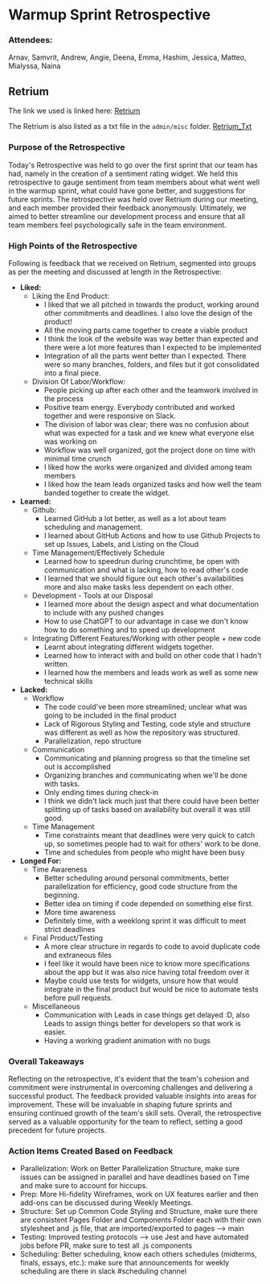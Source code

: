 # Warmup Sprint Retrospective

### Attendees:

Arnav, Samvrit, Andrew, Angie, Deena, Emma, Hashim, Jessica, Matteo, Mialyssa, Naina

## Retrium

The link we used is linked here: [Retrium](https://app.retrium.com/team-room/15a25aa7-0e5e-47f3-9d75-dde7474be12b/history/49f43de7-3644-4ed9-b01e-496359627cd6)

The Retrium is also listed as a txt file in the `admin/misc` folder. [Retrium_Txt](../misc/Retrospective-SprintWarmup.txt)

### Purpose of the Retrospective

Today's Retrospective was held to go over the first sprint that our team has had, namely in the creation of a sentiment rating widget. We held this retrospective to gauge sentiment from team members about what went well in the warmup sprint, what could have gone better, and suggestions for future sprints. The retrospective was held over Retrium during our meeting, and each member provided their feedback anonymously. Ultimately, we aimed to better streamline our development process and ensure that all team members feel psychologically safe in the team environment.

### High Points of the Retrospective

Following is feedback that we received on Retrium, segmented into groups as per the meeting and discussed at length in the Retrospective:

- **Liked:**
  - Liking the End Product:
    - I liked that we all pitched in towards the product, working around other commitments and deadlines. I also love the design of the product!
    - All the moving parts came together to create a viable product
    - I think the look of the website was way better than expected and there were a lot more features than I expected to be implemented
    - Integration of all the parts went better than I expected. There were so many branches, folders, and files but it got consolidated into a final piece.
  - Division Of Labor/Workflow:
    - People picking up after each other and the teamwork involved in the process
    - Positive team energy. Everybody contributed and worked together and were responsive on Slack.
    - The division of labor was clear; there was no confusion about what was expected for a task and we knew what everyone else was working on
    - Workflow was well organized, got the project done on time with minimal time crunch
    - I liked how the works were organized and divided among team members
    - I liked how the team leads organized tasks and how well the team banded together to create the widget.
- **Learned:**
  - Github:
    - Learned GitHub a lot better, as well as a lot about team scheduling and management.
    - I learned about GitHub Actions and how to use Github Projects to set up Issues, Labels, and Listing on the Cloud
  - Time Management/Effectively Schedule
    - Learned how to speedrun during crunchtime, be open with communication and what is lacking, how to read other's code
    - I learned that we should figure out each other's availabilities more and also make tasks less dependent on each other.
  - Development - Tools at our Disposal
    - I learned more about the design aspect and what documentation to include with any pushed changes
    - How to use ChatGPT to our advantage in case we don't know how to do something and to speed up development
  - Integrating Different Features/Working with other people + new code
    - Learnt about integrating different widgets together.
    - Learned how to interact with and build on other code that I hadn't written.
    - I learned how the members and leads work as well as some new technical skills
- **Lacked:**
  - Workflow
    - The code could've been more streamlined; unclear what was going to be included in the final product
    - Lack of Rigorous Styling and Testing, code style and structure was different as well as how the repository was structured.
    - Parallelization, repo structure
  - Communication
    - Communicating and planning progress so that the timeline set out is accomplished
    - Organizing branches and communicating when we'll be done with tasks.
    - Only ending times during check-in
    - I think we didn't lack much just that there could have been better splitting up of tasks based on availability but overall it was still good.
  - Time Management
    - Time constraints meant that deadlines were very quick to catch up, so sometimes people had to wait for others' work to be done.
    - Time and schedules from people who might have been busy
- **Longed For:**
  - Time Awareness
    - Better scheduling around personal commitments, better parallelization for efficiency, good code structure from the beginning.
    - Better idea on timing if code depended on something else first.
    - More time awareness
    - Definitely time, with a weeklong sprint it was difficult to meet strict deadlines
  - Final Product/Testing
    - A more clear structure in regards to code to avoid duplicate code and extraneous files
    - I feel like it would have been nice to know more specifications about the app but it was also nice having total freedom over it
    - Maybe could use tests for widgets, unsure how that would integrate in the final product but would be nice to automate tests before pull requests.
  - Miscellaneous
    - Communication with Leads in case things get delayed :D, also Leads to assign things better for developers so that work is easier.
    - Having a working gradient animation with no bugs

### Overall Takeaways

Reflecting on the retrospective, it's evident that the team's cohesion and commitment were instrumental in overcoming challenges and delivering a successful product. The feedback provided valuable insights into areas for improvement. These will be invaluable in shaping future sprints and ensuring continued growth of the team's skill sets. Overall, the retrospective served as a valuable opportunity for the team to reflect, setting a good precedent for future projects.

### Action Items Created Based on Feedback

- Parallelization: Work on Better Parallelization Structure, make sure issues can be assigned in parallel and have deadlines based on Time and make sure to account for hiccups.
- Prep: More Hi-fidelity Wireframes, work on UX features earlier and then add-ons can be discussed during Weekly Meetings.
- Structure: Set up Common Code Styling and Structure, make sure there are consistent Pages Folder and Components Folder each with their own stylesheet and .js file, that are imported/exported to pages —> main
- Testing: Improved testing protocols —> use Jest and have automated jobs before PR, make sure to test all .js components
- Scheduling: Better scheduling, know each others schedules (midterms, finals, essays, etc.): make sure that announcements for weekly scheduling are there in slack #scheduling channel
